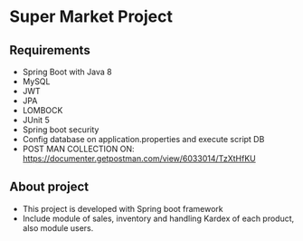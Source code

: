 # Super Market Project
## Requirements

* Spring Boot with Java 8
* MySQL
* JWT
* JPA
* LOMBOCK
* JUnit 5
* Spring boot security
* Config database on application.properties and execute script DB
* POST MAN COLLECTION ON: https://documenter.getpostman.com/view/6033014/TzXtHfKU

## About project
* This project is developed with Spring boot framework
* Include module of sales, inventory and handling Kardex of each product, also module users.